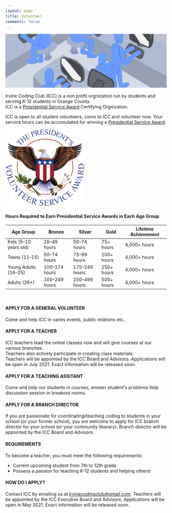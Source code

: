 ```yaml
---
layout: page
title: Volunteer
comments: false
---
```

![](assets/images/volunteer.png)

Irvine Coding Club (ICC) is a non profit orgnization run by students and serving K-12 students in Orange County.  
ICC is a [Presidential Service Award](https://www.presidentialserviceawards.gov/) Certifying Orgnization.

ICC is open to all student volunteers, come to ICC and volunteer now.
Your service hours can be accumulated for winning a [Presidential Service Award](https://www.presidentialserviceawards.gov/).


![](assets/images/pvsa-logo.png)


#### Hours Required to Earn Presidential Service Awards in Each Age Group

<link rel="stylesheet" href="assets/css/table.css">
<table class="styled-table">
    <thead>
        <tr>
            <th>Age Group</th>
            <th>Bronze</th>
            <th>Silver</th>
            <th>Gold</th>
            <th>Lifetime Achievement</th>
        </tr>
    </thead>
    <tbody>
        <tr>
            <td>Kids (5–10 years old)</td>
            <td>26–49 hours</td>
          <td>50–74 hours</td>
          <td>75+ hours</td>
          <td>4,000+ hours</td>
        </tr>
        <tr class="active-row">
            <td>Teens (11–15)</td>
            <td>50–74 hours</td>
          <td>75–99 hours</td>
            <td>100+ hours</td>
         <td>4,000+ hours</td>
        </tr>
      <tr>
            <td>Young Adults (16–25)</td>
            <td>100–174 hours</td>
          <td>	175–249 hours	</td>
            <td>250+ hours</td>
         <td>4,000+ hours</td>
        </tr>
        <tr class="active-row">
          <td> Adults (26+)	</td>
          <td>100–249 hours	 </td>
          <td>250–499 hours	 </td>
          <td>500+ hours	 </td>
          <td>4,000+ hours    </td>
        </tr>
        <!-- and so on... -->
    </tbody>
</table>

<br/>

#### APPLY FOR A GENERAL VOLUNTEER
Come and help ICC in varies events, public relations etc.

#### APPLY FOR A TEACHER
ICC teachers lead the online classes now and will give courses at our various branches.   
Teachers also actively participate in creating class materials.  
Teachers will be appointed by the ICC Board and Advisors. Applications will be open in July 2021. Exact information will be released soon.

#### APPLY FOR A TEACHING ASSITANT
Come and help our students in courses, answer student's problems help discussion session in breakout rooms.

#### APPLY FOR A BRANCH DIRECTOR
If you are passionate for coordinating/teaching coding to students in your school (or your former school), you are welcome to apply for ICC branch director for your school (or your community libarary). Branch director will be appointed by the ICC Board and Advisors.

#### REQUIREMENTS  
To become a teacher, you must meet the following requirements:
* Current upcoming student from 7th to 12th grade
* Possess a passion for teaching K-12 students and helping others!

#### HOW DO I APPLY?  
Contact ICC by emailing us at irvinecodingclub@gmail.com.
Teachers will be appointed by the ICC Executive Board and Advisors. Applications will be open in May 2021. Exact information will be released soon.

​
